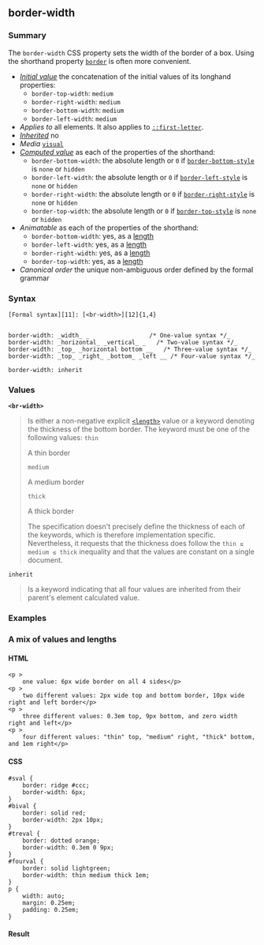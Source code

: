 ## border-width

### Summary

The `border-width` CSS property sets the width of the border of a box. Using the shorthand property [`border`][0] is often more convenient.

* _[Initial value][1]_ the concatenation of the initial values of its longhand properties:
  * `border-top-width`: `medium`
  * `border-right-width`: `medium`
  * `border-bottom-width`: `medium`
  * `border-left-width`: `medium` 
* _Applies to_ all elements. It also applies to [`::first-letter`][2]. 
* _[Inherited][3]_ no 
* _Media_ [`visual`][4] 
* _[Computed value][5]_ as each of the properties of the shorthand:
  * `border-bottom-width`: the absolute length or `0` if [`border-bottom-style`][6] is `none` or `hidden`
  * `border-left-width`: the absolute length or `0` if [`border-left-style`][7] is `none` or `hidden`
  * `border-right-width`: the absolute length or `0` if [`border-right-style`][8] is `none` or `hidden`
  * `border-top-width`: the absolute length or `0` if [`border-top-style`][9] is `none` or `hidden` 
* _Animatable_ as each of the properties of the shorthand:
  * `border-bottom-width`: yes, as a [length][10]
  * `border-left-width`: yes, as a [length][10]
  * `border-right-width`: yes, as a [length][10]
  * `border-top-width`: yes, as a [length][10] 
* _Canonical order_ the unique non-ambiguous order defined by the formal grammar

### Syntax

    [Formal syntax][11]: [<br-width>][12]{1,4}
    

    border-width: _width_ _                 /* One-value syntax */_
    border-width: _horizontal_ _vertical_ _   /* Two-value syntax */_
    border-width: _top_ _horizontal bottom __   /* Three-value syntax */_
    border-width: _top_ _right_ _bottom_ _left __ /* Four-value syntax */_
    
    border-width: inherit
    

### Values

**`<br-width>`**

> Is either a non-negative explicit [`<length>`][13] value or a keyword denoting the thickness of the bottom border. The keyword must be one of the following values:
> `thin`
> 
> A thin border
> 
> `medium`
> 
> A medium border
> 
> `thick`
> 
> A thick border
> 
> The specification doesn't precisely define the thickness of each of the keywords, which is therefore implementation specific. Nevertheless, it requests that the thickness does follow the `thin ≤ medium ≤ thick` inequality and that the values are constant on a single document.

`inherit`

> Is a keyword indicating that all four values are inherited from their parent's element calculated value.

### Examples

### A mix of values and lengths

#### HTML

    <p >
        one value: 6px wide border on all 4 sides</p>
    <p >
        two different values: 2px wide top and bottom border, 10px wide right and left border</p>
    <p >
        three different values: 0.3em top, 9px bottom, and zero width right and left</p>
    <p >
        four different values: "thin" top, "medium" right, "thick" bottom, and 1em right</p>

#### CSS

    #sval {
        border: ridge #ccc;
        border-width: 6px;
    }
    #bival {
        border: solid red;
        border-width: 2px 10px;
    }
    #treval {
        border: dotted orange;
        border-width: 0.3em 0 9px;
    }
    #fourval {
        border: solid lightgreen;
        border-width: thin medium thick 1em;
    }
    p {
        width: auto;
        margin: 0.25em;
        padding: 0.25em;
    }

#### Result



[0]: https://developer.mozilla.org/en/docs/Web/CSS/border "The border CSS property is a shorthand property for setting the individual border property values in a single place in the style sheet. border can be used to set the values for one or more of: border-width, border-style, border-color."
[1]: https://developer.mozilla.org/en/docs/CSS/initial_value
[2]: https://developer.mozilla.org/en/docs/Web/CSS/::first-letter "The ::first-letter CSS pseudo-element selects the first letter of the first line of a block, if it is not preceded by any other content (such as images or inline tables) on its line."
[3]: https://developer.mozilla.org/en/docs/CSS/inheritance
[4]: https://developer.mozilla.org/en/docs/CSS/@media#Media_groups
[5]: https://developer.mozilla.org/en/docs/CSS/computed_value
[6]: https://developer.mozilla.org/en/docs/Web/CSS/border-bottom-style "The border-bottom-style CSS property sets the line style of the bottom border of a box."
[7]: https://developer.mozilla.org/en/docs/Web/CSS/border-left-style "The border-left-style CSS property sets the line style of the left border of a box."
[8]: https://developer.mozilla.org/en/docs/Web/CSS/border-right-style "The border-right-style CSS property sets the line style of the right border of a box."
[9]: https://developer.mozilla.org/en/docs/Web/CSS/border-top-style "The border-top-style CSS property sets the line style of the top border of a box."
[10]: https://developer.mozilla.org/en/docs/CSS/length#Interpolation "Values of the <length> CSS data type are interpolated as real, floating-point numbers."
[11]: https://developer.mozilla.org/en/docs/CSS/Value_definition_syntax "CSS/Value_definition_syntax"
[12]: https://developer.mozilla.org/en/docs/CSS/CSS_values_syntax#syntax-br-width "<length> | thin | medium | thick"
[13]: https://developer.mozilla.org/en/docs/Web/CSS/length "The documentation about this has not yet been written; please consider contributing!"
